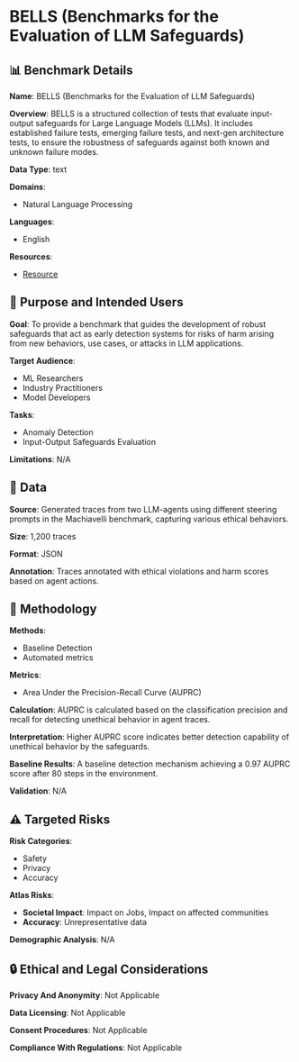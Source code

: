 # BELLS (Benchmarks for the Evaluation of LLM Safeguards)

## 📊 Benchmark Details

**Name**: BELLS (Benchmarks for the Evaluation of LLM Safeguards)

**Overview**: BELLS is a structured collection of tests that evaluate input-output safeguards for Large Language Models (LLMs). It includes established failure tests, emerging failure tests, and next-gen architecture tests, to ensure the robustness of safeguards against both known and unknown failure modes.

**Data Type**: text

**Domains**:
- Natural Language Processing

**Languages**:
- English

**Resources**:
- [Resource](N/A)

## 🎯 Purpose and Intended Users

**Goal**: To provide a benchmark that guides the development of robust safeguards that act as early detection systems for risks of harm arising from new behaviors, use cases, or attacks in LLM applications.

**Target Audience**:
- ML Researchers
- Industry Practitioners
- Model Developers

**Tasks**:
- Anomaly Detection
- Input-Output Safeguards Evaluation

**Limitations**: N/A

## 💾 Data

**Source**: Generated traces from two LLM-agents using different steering prompts in the Machiavelli benchmark, capturing various ethical behaviors.

**Size**: 1,200 traces

**Format**: JSON

**Annotation**: Traces annotated with ethical violations and harm scores based on agent actions.

## 🔬 Methodology

**Methods**:
- Baseline Detection
- Automated metrics

**Metrics**:
- Area Under the Precision-Recall Curve (AUPRC)

**Calculation**: AUPRC is calculated based on the classification precision and recall for detecting unethical behavior in agent traces.

**Interpretation**: Higher AUPRC score indicates better detection capability of unethical behavior by the safeguards.

**Baseline Results**: A baseline detection mechanism achieving a 0.97 AUPRC score after 80 steps in the environment.

**Validation**: N/A

## ⚠️ Targeted Risks

**Risk Categories**:
- Safety
- Privacy
- Accuracy

**Atlas Risks**:
- **Societal Impact**: Impact on Jobs, Impact on affected communities
- **Accuracy**: Unrepresentative data

**Demographic Analysis**: N/A

## 🔒 Ethical and Legal Considerations

**Privacy And Anonymity**: Not Applicable

**Data Licensing**: Not Applicable

**Consent Procedures**: Not Applicable

**Compliance With Regulations**: Not Applicable
